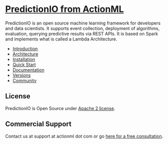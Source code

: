 # [PredictionIO from ActionML](http://actionml.com/docs/pio_by_actionml)

PredictionIO is an open source machine learning framework for developers and
data scientists. It supports event collection, deployment of algorithms,
evaluation, querying predictive results via REST APIs. It is based on Spark and implements what is called a Lambda Architecture.

 - [Introduction](http://actionml.com/docs/pio_by_actionml)
 - [Architecture](http://actionml.com/docs/pio_architecture)
 - [Installation](http://actionml.com/docs/install)
 - [Quick Start](http://actionml.com/docs/pio_quickstart)
 - [Documentation](http://actionml.com/docs)
 - [Versions](https://github.com/actionml/PredictionIO/blob/master/RELEASE.md)
 - [Community](https://groups.google.com/forum/#!forum/actionml-user)

## License

PredictionIO is Open Source under [Apache 2
license](http://www.apache.org/licenses/LICENSE-2.0.html).

## Commercial Support

Contact us at support at actionml dot com or go [here for a free consultation](http://actionml.com/#contact).
